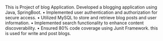 
This is Project of blog Application. Developed a blogging application using Java, SpringBoot.
• Implemented user authentication and authorization for secure access. 
• Utilized MySQL to store and retrieve blog posts and user information.
• Implemented search functionality to enhance content discoverability. 
• Ensured 80% code coverage using Junit Framework.
this is used for write and post blogs.
